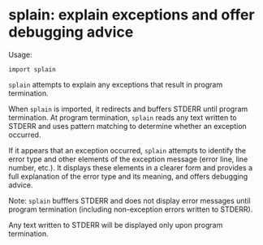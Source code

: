 # splain:  explain exceptions and offer debugging advice 

Usage:
```
import splain
```

`splain` attempts to explain any exceptions that result in program termination.  

When `splain` is imported, it redirects and buffers STDERR until program termination.  At program termination, `splain` reads any text written to STDERR and uses pattern matching to determine whether an exception occurred.

If it appears that an exception occurred, `splain` attempts to identify the error type and other elements of the exception message (error line, line number, etc.).  It displays these elements in a clearer form and provides a full explanation of the error type and its meaning, and offers debugging advice.  

Note:  `splain` bufffers STDERR and does not display error messages until program termination (including non-exception errors written to STDERR).  

Any text written to STDERR will be displayed only upon program termination.  


